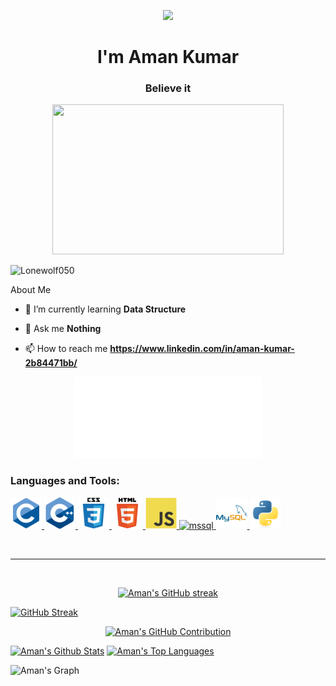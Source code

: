 <p align="center">
<img src="https://readme-typing-svg.herokuapp.com?font=Orbitron&size=40&color=%2379A500&height=67&duration=3500&center=true&lines=%F0%9F%85%B6%F0%9F%86%81%F0%9F%85%B4%F0%9F%85%B4%F0%9F%86%83%F0%9F%85%B8%F0%9F%85%BD%F0%9F%85%B6%F0%9F%86%82">
<h1 align="center"> I'm Aman Kumar</h1>
<h3 align="center">Believe it </h3>
<!--🖼️RICK-->
<p align="center">
<img src="https://c.tenor.com/STXhuZ7MFf0AAAAC/tenor.gif" height="240" width="370">
  <p align="left"> <img src="https://komarev.com/ghpvc/?username=Lonewolf050&label=Profile%20views&color=0e75b6&style=flat" alt="Lonewolf050" /> </p>

   About Me
   
- 🌱 I’m currently learning **Data Structure**

- 💬 Ask me  **Nothing**

- 📫 How to reach me **https://www.linkedin.com/in/aman-kumar-2b84471bb/**

 
<p align="center">
<a href="https://youtu.be/ggG9ySCChYw?si=Ukwioj9iskaiRB4m"><img src="https://raw.githubusercontent.com/Lonewolf050/spotify-github-profile/master/img/example.svg" height="130" width="300"></a>



<h3 align="left">Languages and Tools:</h3>
<p align="left"> <a href="https://www.cprogramming.com/" target="_blank" rel="noreferrer"> <img src="https://raw.githubusercontent.com/devicons/devicon/master/icons/c/c-original.svg" alt="c" width="50" height="50"/> </a> <a href="https://www.w3schools.com/cpp/" target="_blank" rel="noreferrer"> <img src="https://raw.githubusercontent.com/devicons/devicon/master/icons/cplusplus/cplusplus-original.svg" alt="cplusplus" width="50" height="50"/> </a> <a href="https://www.w3schools.com/css/" target="_blank" rel="noreferrer"> <img src="https://raw.githubusercontent.com/devicons/devicon/master/icons/css3/css3-original-wordmark.svg" alt="css3" width="50" height="50"/> </a> <a href="https://www.w3.org/html/" target="_blank" rel="noreferrer"> <img src="https://raw.githubusercontent.com/devicons/devicon/master/icons/html5/html5-original-wordmark.svg" alt="html5" width="50" height="50"/> </a> <a href="https://developer.mozilla.org/en-US/docs/Web/JavaScript" target="_blank" rel="noreferrer"> <img src="https://raw.githubusercontent.com/devicons/devicon/master/icons/javascript/javascript-original.svg" alt="javascript" width="50" height="50"/> </a> <a href="https://www.microsoft.com/en-us/sql-server" target="_blank" rel="noreferrer"> <img src="https://www.svgrepo.com/show/303229/microsoft-sql-server-logo.svg" alt="mssql" width="50" height="50"/> </a> <a href="https://www.mysql.com/" target="_blank" rel="noreferrer"> <img src="https://raw.githubusercontent.com/devicons/devicon/master/icons/mysql/mysql-original-wordmark.svg" alt="mysql" width="50" height="50"/> </a> <a href="https://www.python.org" target="_blank" rel="noreferrer"> <img src="https://raw.githubusercontent.com/devicons/devicon/master/icons/python/python-original.svg" alt="python" width="50" height="50"/> </a> </p>



<br/>
<hr/>
<br/>

<p align="center">
  <a href="https://github.com/Lonewolf050">
    <img src="https://github-readme-streak-stats.herokuapp.com/?user=Lonewolf050&theme=radical&border=7F3FBF&background=0D1117" alt="Aman's GitHub streak"/>
  </a>
</p>

[![GitHub Streak](https://streak-stats.demolab.com/?user=Lonewolf050)](https://git.io/streak-stats)

<p align="center">
  <a href="https://github.com/Lonewolf050">
    <img src="https://github-profile-summary-cards.vercel.app/api/cards/profile-details?username=Lonewolf050&theme=radical" alt="Aman's GitHub Contribution"/>
  </a>
</p>

<a> 
    <a href="https://github.com/Lonewolf050"><img alt="Aman's Github Stats" src="https://github-readme-stats.vercel.app/api?username=Lonewolf050&show_icons=true&theme=radical&border_color=7F3FBF&bg_color=0D1117&title_color=F85D7F&icon_color=F8D866" height="192px" width="49.5%"/></a>
  <a href="https://github.com/Lonewolf050/github-readme-stats"><img alt="Aman's Top Languages" src="https://github-readme-stats.vercel.app/api/top-langs/?username=Lonewolf050&layout=compact&theme=react&border_color=7F3FBF&bg_color=0D1117&title_color=F85D7F&icon_color=F8D866" height="192px" width="49.5%"/></a>
  <br/>
</a>


![Aman's Graph](https://github-readme-activity-graph.vercel.app/graph?username=Lonewolf050&custom_title=Aman's%20GitHub%20Activity%20Graph&bg_color=0D1117&color=7F3FBF&line=7F3FBF&point=7F3FBF&area_color=FFFFFF&title_color=FFFFFF&area=true)


